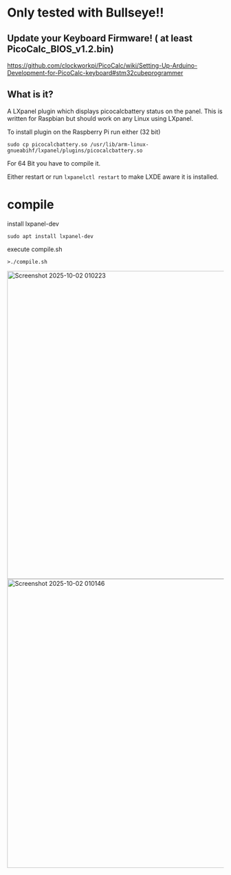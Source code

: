 # Only tested with Bullseye!!

## Update your Keyboard Firmware! ( at least PicoCalc_BIOS_v1.2.bin)
https://github.com/clockworkpi/PicoCalc/wiki/Setting-Up-Arduino-Development-for-PicoCalc-keyboard#stm32cubeprogrammer

## What is it?
A LXpanel plugin which displays picocalcbattery status on the panel.
This is written for Raspbian but should work on any Linux using LXpanel.

To install plugin on the Raspberry Pi run either (32 bit)

	sudo cp picocalcbattery.so /usr/lib/arm-linux-gnueabihf/lxpanel/plugins/picocalcbattery.so

For 64 Bit you have to compile it.
    
Either restart or run `lxpanelctl restart` to make LXDE aware it is installed.

# compile
install lxpanel-dev
```
sudo apt install lxpanel-dev
```
execute compile.sh
```
>./compile.sh
```
<img width="630" height="714" alt="Screenshot 2025-10-02 010223" src="https://github.com/user-attachments/assets/698433aa-4c6b-4448-ad94-cb1f17be873b" />
<img width="797" height="670" alt="Screenshot 2025-10-02 010146" src="https://github.com/user-attachments/assets/c78d98fe-d354-4bfb-8bd4-2d9b7abe4169" />
